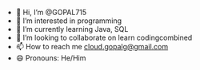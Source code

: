 - 👋 Hi, I’m @GOPAL715
- 👀 I’m interested in programming
- 🌱 I’m currently learning Java, SQL
- 💞️ I’m looking to collaborate on learn codingcombined
- 📫 How to reach me cloud.gopalg@gmail.com
- 😄 Pronouns: He/Him


<!---
GOPAL715/GOPAL715 is a ✨ special ✨ repository because its `README.md` (this file) appears on your GitHub profile.
You can click the Preview link to take a look at your changes.
--->
